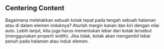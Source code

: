 ## Centering Content

Bagaimana meletakkan sebuah kotak tepat pada tengah sebuah halaman atau di dalam elemen induknya? Aturlah margin kanan dan kiri dengan nilai auto. Lebih lanjut, kita juga harus menentukan lebar dari kotak tersebut (menggunakan properti width). Jika tidak, kotak akan mengambil lebar penuh pada halaman atau induk elemen.

